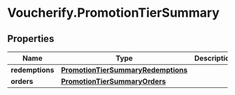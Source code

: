 # Voucherify.PromotionTierSummary

## Properties

Name | Type | Description | Notes
------------ | ------------- | ------------- | -------------
**redemptions** | [**PromotionTierSummaryRedemptions**](PromotionTierSummaryRedemptions.md) |  | [optional] 
**orders** | [**PromotionTierSummaryOrders**](PromotionTierSummaryOrders.md) |  | [optional] 


